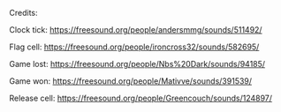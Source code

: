 Credits:

Clock tick: https://freesound.org/people/andersmmg/sounds/511492/

Flag cell: https://freesound.org/people/ironcross32/sounds/582695/

Game lost: https://freesound.org/people/Nbs%20Dark/sounds/94185/

Game won: https://freesound.org/people/Mativve/sounds/391539/

Release cell: https://freesound.org/people/Greencouch/sounds/124897/ 
